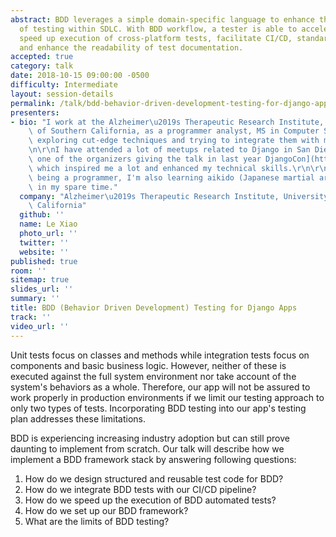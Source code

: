 ```yaml
---
abstract: BDD leverages a simple domain-specific language to enhance the effectiveness
  of testing within SDLC. With BDD workflow, a tester is able to accelerate development,
  speed up execution of cross-platform tests, facilitate CI/CD, standardize validation
  and enhance the readability of test documentation.
accepted: true
category: talk
date: 2018-10-15 09:00:00 -0500
difficulty: Intermediate
layout: session-details
permalink: /talk/bdd-behavior-driven-development-testing-for-django-apps/
presenters:
- bio: "I work at the Alzheimer\u2019s Therapeutic Research Institute, University\
    \ of Southern California, as a programmer analyst, MS in Computer Science. I love\
    \ exploring cut-edge techniques and trying to integrate them with my current project.\r\
    \n\r\nI have attended a lot of meetups related to Django in San Diego ([I saw\
    \ one of the organizers giving the talk in last year DjangoCon](https://2017.djangocon.us/talks/stumbling-through-django-and-how-not-to/))\
    \ which inspired me a lot and enhanced my technical skills.\r\n\r\nApart from\
    \ being a programmer, I'm also learning aikido (Japanese martial arts) and Japanese\
    \ in my spare time."
  company: "Alzheimer\u2019s Therapeutic Research Institute, University of Southern\
    \ California"
  github: ''
  name: Le Xiao
  photo_url: ''
  twitter: ''
  website: ''
published: true
room: ''
sitemap: true
slides_url: ''
summary: ''
title: BDD (Behavior Driven Development) Testing for Django Apps
track: ''
video_url: ''
---
```


Unit tests focus on classes and methods while integration tests focus on components and basic business logic. However, neither of these is executed against the full system environment nor take account of the system's behaviors as a whole. Therefore, our app will not be assured to work properly in production environments if we limit our testing approach to only two types of tests. Incorporating BDD testing into our app's testing plan addresses these limitations.

BDD is experiencing increasing industry adoption but can still prove daunting to implement from scratch. Our talk will describe how we implement a BDD framework stack by answering following questions:

1. How do we design structured and reusable test code for BDD?
2. How do we integrate BDD tests with our CI/CD pipeline? 
3. How do we speed up the execution of BDD automated tests?
4. How do we set up our BDD framework?
5. What are the limits of BDD testing?
